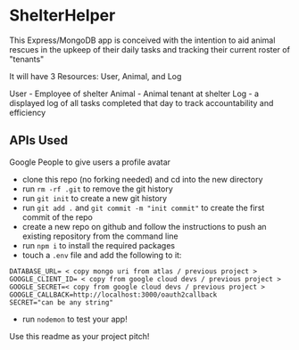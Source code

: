 # ShelterHelper

This Express/MongoDB app is conceived with the intention to aid animal rescues in the upkeep of their daily tasks and tracking their current roster of "tenants"

It will have 3 Resources: User, Animal, and Log

User - Employee of shelter
Animal - Animal tenant at shelter
Log - a displayed log of all tasks completed that day to track accountability and efficiency



## APIs Used

Google People to give users a profile avatar

* clone this repo (no forking needed) and cd into the new directory
* run `rm -rf .git` to remove the git history
* run `git init` to create a new git history
* run `git add .` and `git commit -m "init commit"` to create the first commit of the repo 
* create a new repo on github and follow the instructions to push an existing repository from the command line
* run `npm i` to install the required packages
* touch a `.env` file and add the following to it:

```shell
DATABASE_URL= < copy mongo uri from atlas / previous project >
GOOGLE_CLIENT_ID= < copy from google cloud devs / previous project >
GOOGLE_SECRET=< copy from google cloud devs / previous project >
GOOGLE_CALLBACK=http://localhost:3000/oauth2callback
SECRET="can be any string"
```
* run `nodemon` to test your app!

Use this readme as your project pitch! 
